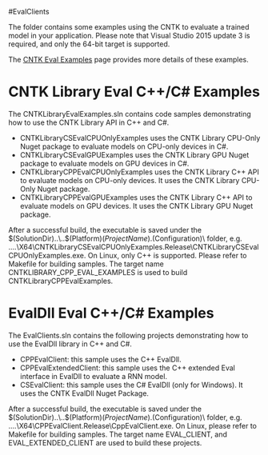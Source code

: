 #EvalClients

The folder contains some examples using the CNTK to evaluate a trained model in your application. Please note that Visual Studio 2015 update 3 is required, and only the 64-bit target is supported.

The [CNTK Eval Examples](https://docs.microsoft.com/en-us/cognitive-toolkit/CNTK-Eval-Examples) page provides more details of these examples.

# CNTK Library Eval C++/C# Examples

The CNTKLibraryEvalExamples.sln contains code samples demonstrating how to use the CNTK Library API in C++ and C#.

* CNTKLibraryCSEvalCPUOnlyExamples uses the CNTK Library CPU-Only Nuget package to evaluate models on CPU-only devices in C#.
* CNTKLibraryCSEvalGPUExamples uses the CNTK Library GPU Nuget package to evaluate models on GPU devices in C#.
* CNTKLibraryCPPEvalCPUOnlyExamples uses the CNTK Library C++ API to evaluate models on CPU-only devices. It uses the CNTK Library CPU-Only Nuget package.
* CNTKLibraryCPPEvalGPUExamples uses the CNTK Library C++ API to evaluate models on GPU devices. It uses the CNTK Library GPU Nuget package.

After a successful build, the executable is saved under the $(SolutionDir)..\..$(Platform)$(ProjectName).$(Configuration)\ folder, e.g. ..\..\X64\CNTKLibraryCSEvalCPUOnlyExamples.Release\CNTKLibraryCSEvalCPUOnlyExamples.exe.
On Linux, only C++ is supported. Please refer to Makefile for building samples. The target name CNTKLIBRARY_CPP_EVAL_EXAMPLES is used to build CNTKLibraryCPPEvalExamples.

# EvalDll Eval C++/C# Examples

The EvalClients.sln contains the following projects demonstrating how to use the EvalDll library in C++ and C#.

* CPPEvalClient: this sample uses the C++ EvalDll.
* CPPEvalExtendedClient: this sample uses the C++ extended Eval interface in EvalDll to evaluate a RNN model.
* CSEvalClient: this sample uses the C# EvalDll (only for Windows). It uses the CNTK EvalDll Nuget Package.

After a successful build, the executable is saved under the $(SolutionDir)..\..$(Platform)$(ProjectName).$(Configuration)\ folder, e.g. ..\..\X64\CPPEvalClient.Release\CppEvalClient.exe.
On Linux, please refer to Makefile for building samples. The target name EVAL_CLIENT, and EVAL_EXTENDED_CLIENT are used to build these projects.